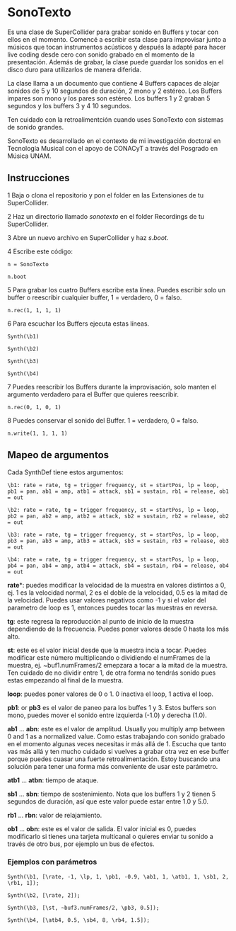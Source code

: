 # SonoTexto

Es una clase de SuperCollider para grabar sonido en Buffers y tocar con ellos en el momento. Comencé a escribir esta clase para improvisar junto a músicos que tocan instrumentos acústicos y después la adapté para hacer live coding desde cero con sonido grabado en el momento de la presentación. Además de grabar, la clase puede guardar los sonidos en el disco duro para utilizarlos de manera diferida.

La clase llama a un documento que contiene 4 Buffers capaces de alojar sonidos de 5 y 10 segundos de duración, 2 mono y 2 estéreo. Los Buffers impares son mono y los pares son estéreo. Los buffers 1 y 2 graban 5 segundos y los buffers 3 y 4 10 segundos.

Ten cuidado con la retroalimentción cuando uses SonoTexto con sistemas de sonido grandes.

SonoTexto es desarrollado en el contexto de mi investigación doctoral en Tecnología Musical con el apoyo de CONACyT a través del Posgrado en Música UNAM.

## Instrucciones
1 Baja o clona el repositorio y pon el folder en las Extensiones de tu SuperCollider.

2 Haz un directorio llamado *sonotexto* en el folder Recordings de tu SuperCollider.

3 Abre un nuevo archivo en SuperCollider y haz *s.boot*.

4 Escribe este código:


```
n = SonoTexto

n.boot
```

5 Para grabar los cuatro Buffers escribe esta línea. Puedes escribir solo un buffer o reescribir cualquier buffer, 1 = verdadero, 0 = falso.

```
n.rec(1, 1, 1, 1)
```

6 Para escuchar los Buffers ejecuta estas líneas.

```
Synth(\b1)

Synth(\b2)

Synth(\b3)

Synth(\b4)
```

7 Puedes reescribir los Buffers durante la improvisación, solo manten el argumento verdadero para el Buffer que quieres reescribir.

```
n.rec(0, 1, 0, 1)
```

8 Puedes conservar el sonido del Buffer. 1 = verdadero, 0 = falso.

```
n.write(1, 1, 1, 1)
```

## Mapeo de argumentos
Cada SynthDef tiene estos argumentos:

```
\b1: rate = rate, tg = trigger frequency, st = startPos, lp = loop, pb1 = pan, ab1 = amp, atb1 = attack, sb1 = sustain, rb1 = release, ob1 = out

\b2: rate = rate, tg = trigger frequency, st = startPos, lp = loop, pb2 = pan, ab2 = amp, atb2 = attack, sb2 = sustain, rb2 = release, ob2 = out

\b3: rate = rate, tg = trigger frequency, st = startPos, lp = loop, pb3 = pan, ab3 = amp, atb3 = attack, sb3 = sustain, rb3 = release, ob3 = out

\b4: rate = rate, tg = trigger frequency, st = startPos, lp = loop, pb4 = pan, ab4 = amp, atb4 = attack, sb4 = sustain, rb4 = release, ob4 = out
```

**rate***: puedes modificar la velocidad de la muestra en valores distintos a 0, ej. 1 es la velocidad normal, 2 es el doble de la velocidad, 0.5 es la mitad de la velocidad. Puedes usar valores negativos como -1 y si el valor del parametro de loop es 1, entonces puedes tocar las muestras en reversa.

**tg**: este regresa la reproducción al punto de inicio de la muestra dependiendo de la frecuencia. Puedes poner valores desde 0 hasta los más alto.

**st**: este es el valor inicial desde que la muestra incia a tocar. Puedes modificar este número multiplicando o dividiendo el numFrames de la muestra, ej. ~buf1.numFrames/2 emepzara a tocar a la mitad de la muestra. Ten cuidado de no dividir entre 1, de otra forma no tendrás sonido pues estas empezando al final de la muestra.

**loop**: puedes poner valores de 0 o 1. 0 inactiva el loop, 1 activa el loop.

**pb1**: or **pb3** es el valor de paneo para los buffes 1 y 3. Estos buffers son mono, puedes mover el sonido entre izquierda (-1.0) y derecha (1.0).

**ab1** ... **abn**: este es el valor de amplitud. Usually you multiply amp between 0 and 1 as a normalized value. Como estas trabajando con sonido grabado en el momento algunas veces necesitas ir más allá de 1. Escucha que tanto vas más allá y ten mucho cuidado si vuelves a grabar otra vez en ese buffer porque puedes cuasar una fuerte retroalimentación. Estoy buscando una solución para tener una forma más conveniente de usar este parámetro.

**atb1** ... **atbn**: tiempo de ataque.

**sb1** ... **sbn**: tiempo de sostenimiento. Nota que los buffers 1 y 2 tienen 5 segundos de duración, así que este valor puede estar entre 1.0 y 5.0.

**rb1** ... **rbn**: valor de relajamiento.

**ob1** ... **obn**: este es el valor de salida. El valor inicial es 0, puedes modificarlo si tienes una tarjeta multicanal o quieres enviar tu sonido a través de otro bus, por ejemplo un bus de efectos.

### Ejemplos con parámetros

```
Synth(\b1, [\rate, -1, \lp, 1, \pb1, -0.9, \ab1, 1, \atb1, 1, \sb1, 2, \rb1, 1]);

Synth(\b2, [\rate, 2]);

Synth(\b3, [\st, ~buf3.numFrames/2, \pb3, 0.5]);

Synth(\b4, [\atb4, 0.5, \sb4, 8, \rb4, 1.5]);
```
